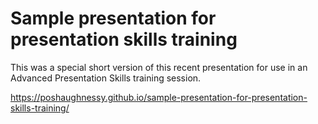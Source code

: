 # Sample presentation for presentation skills training

This was a special short version of this recent presentation for use in an Advanced Presentation Skills training session.

https://poshaughnessy.github.io/sample-presentation-for-presentation-skills-training/
